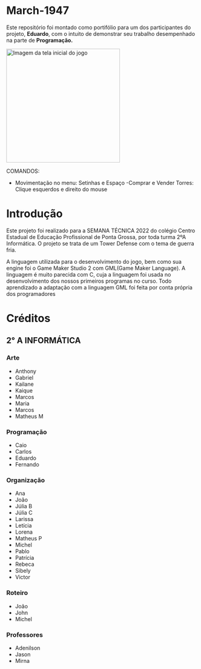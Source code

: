 # March-1947
Este repositório foi montado como portifólio para um dos participantes do projeto, **Eduardo**, com o intuito de demonstrar seu trabalho desempenhado na parte de **Programação.**

<img src="" alt="Imagem da tela inicial do jogo" width=300px>

COMANDOS:
- Movimentação no menu: Setinhas e Espaço 
-Comprar e Vender Torres: Clique esquerdos e direito do mouse 


# Introdução
Este projeto foi realizado para a SEMANA TÉCNICA 2022 do colégio Centro Estadual de Educação Profissional de Ponta Grossa, por toda turma 2ºA Informática. O projeto se trata de um Tower Defense com o tema de guerra fria.

A linguagem utilizada para o desenvolvimento do jogo, bem como sua engine foi o Game Maker Studio 2 com GML(Game Maker Language). A linguagem é muito parecida com C, cuja a linguagem foi usada no desenvolvimento dos nossos primeiros programas no curso.
Todo aprendizado a adaptação com a linguagem GML foi feita por conta própria dos programadores 

# Créditos
 ## 2° A INFORMÁTICA
 ### Arte
 - Anthony
 - Gabriel
 - Kailane
 - Kaique
 - Marcos
 - Maria
 - Marcos
 - Matheus M
 ### Programação
 - Caio
 - Carlos
 - Eduardo
 - Fernando
 ### Organização
 - Ana
 - João
 - Júlia B
 - Júlia C
 - Larissa
 - Letícia
 - Lorena
 - Matheus P
 - Michel
 - Pablo
 - Patrícia
 - Rebeca
 - Sibely
 - Victor
 ### Roteiro
 - João
 - John
 - Michel
 ### Professores
 - Adenilson
 - Jason
 - Mirna
